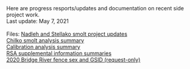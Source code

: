 <body>Here are progress resports/updates and documentation on recent side project work.</body>     
<br>
<body>Last update: May 7, 2021</body>
<br>
<br>
<body>Files:</body>
<a href="northern_smolts_inseason.html">Nadleh and Stellako smolt project updates</a>
<br>
<a href="chilko_smolts.html">Chilko smolt analysis summary</a>
<br>
<a href="calibration_doc.html">Calibration analysis summary</a>
<br>
<a href="arrival_timing_markdown.html">RSA supplemental information summaries</a>
<br>
<a href="TBD">2020 Bridge River fence sex and GSID (request-only)</a>
